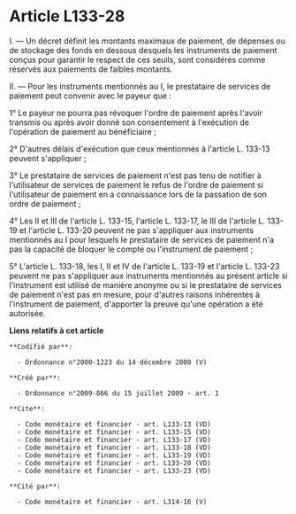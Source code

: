# Article L133-28

I. ― Un décret définit les montants maximaux de paiement, de dépenses ou de stockage des fonds en dessous desquels les
instruments de paiement conçus pour garantir le respect de ces seuils, sont considérés comme réservés aux paiements de
faibles montants. 

II. ― Pour les instruments mentionnés au I, le prestataire de services de paiement peut convenir avec le payeur que : 

1° Le payeur ne pourra pas révoquer l'ordre de paiement après l'avoir transmis ou après avoir donné son consentement à
l'exécution de l'opération de paiement au bénéficiaire ; 

2° D'autres délais d'exécution que ceux mentionnés à l'article L. 133-13 peuvent s'appliquer ; 

3° Le prestataire de services de paiement n'est pas tenu de notifier à l'utilisateur de services de paiement le refus de
l'ordre de paiement si l'utilisateur de paiement en a connaissance lors de la passation de son ordre de paiement ; 

4° Les II et III de l'article L. 133-15, l'article L. 133-17, le III de l'article L. 133-19 et l'article L. 133-20 peuvent ne
pas s'appliquer aux instruments mentionnés au I pour lesquels le prestataire de services de paiement n'a pas la capacité de
bloquer le compte ou l'instrument de paiement ; 

5° L'article L. 133-18, les I, II et IV de l'article L. 133-19 et l'article L. 133-23 peuvent ne pas s'appliquer aux
instruments mentionnés au présent article si l'instrument est utilisé de manière anonyme ou si le prestataire de services de
paiement n'est pas en mesure, pour d'autres raisons inhérentes à l'instrument de paiement, d'apporter la preuve qu'une
opération a été autorisée.

**Liens relatifs à cet article**

	**Codifié par**:

	  - Ordonnance n°2000-1223 du 14 décembre 2000 (V)

	**Créé par**:

	  - Ordonnance n°2009-866 du 15 juillet 2009 - art. 1

	**Cite**:

	  - Code monétaire et financier - art. L133-13 (VD)
	  - Code monétaire et financier - art. L133-15 (VD)
	  - Code monétaire et financier - art. L133-17 (VD)
	  - Code monétaire et financier - art. L133-18 (VD)
	  - Code monétaire et financier - art. L133-19 (VD)
	  - Code monétaire et financier - art. L133-20 (VD)
	  - Code monétaire et financier - art. L133-23 (VD)

	**Cité par**:

	  - Code monétaire et financier - art. L314-16 (V)
